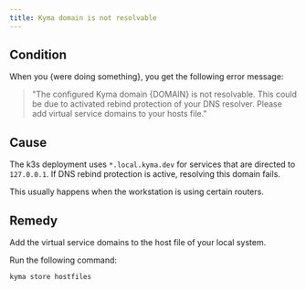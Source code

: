 ```yaml
---
title: Kyma domain is not resolvable
---
```


## Condition

When you {were doing something}, you get the following error message:

>"The configured Kyma domain {DOMAIN} is not resolvable. This could be due to activated rebind protection of your DNS resolver. Please add virtual service domains to your hosts file."

## Cause

The k3s deployment uses `*.local.kyma.dev` for services that are directed to `127.0.0.1`. If DNS rebind protection is active, resolving this domain fails.

This usually happens when the workstation is using certain routers.

## Remedy

Add the virtual service domains to the host file of your local system.

Run the following command:

```bash
kyma store hostfiles 
```
